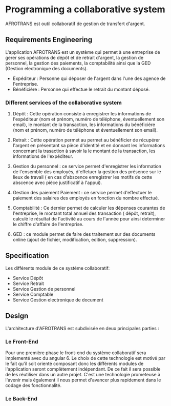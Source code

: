 # Programming a collaborative system

 AFROTRANS est outil collaboratif de gestion de transfert d'argent.

## Requirements Engineering

L'application AFROTRANS est un système qui permet à une entreprise de gerer ses opérations de dépôt et de retrait d'argent, la gestion de personnel, la gestion des paiements, la comptabilité ainsi que la GED (Gestion electronique des documents).

 - Expéditeur : Personne qui déposer de l'argent dans l'une des agence de l'entreprise.
 - Bénéficière : Personne qui effectue le retrait du montant déposé.
 
 ### Different services of the collaborative system

1. Dépôt : Cette opération consiste à enregistrer les informations de l'expéditeur (nom et prénom, numéro de téléphone, éventuellement son email), le montant de la transaction, les informations du bénéficière (nom et prénom, numéro de téléphone et éventuellement son email).

2. Retrait : Cette opération permet au permet au bénéficier de récupérer l'argent en présentant sa pièce d'identité et en donnant les informations concernant la trasaction à savoir la le montant de la transaction, les informations de l'expéditeur.

3. Gestion du personnel : ce service permet d'enregistrer les information de l'ensemble des employés, d'effetuer la gestion des présence sur le lieux de travail ( en cas d'abscence enregistrer les motifs de cette abscence avec pièce justificatif à l'appui).

4. Gestion des paiement Paiement : ce service permet d'effectuer le paiement des salaires des employés en fonction du nombre effectué.

5. Comptabilité : Ce dernier permet de calculer les dépenses courantes de l'entreprise, le montant total annuel des transaction ( dépôt, retrait), calculé le résultat de l'activité au cours de l'année pour ainsi determiner le chiffre d'affaire de l'entreprise.

6. GED : ce module permet de faire des traitement sur des documents online (ajout de fichier, modification, edition, suppression).

## Specification

Les différents module de ce système collaboratif:

- Service Dépôt
- Service Retrait
- Service Gestion de personnel
- Service Comptable
- Service Gestion electronique de document

## Design

L'architecture d'AFROTRANS est subdivisée en deux principales parties :

### Le Front-End

 Pour une première phase le front-end du système collaboratif sera implementé avec du angular 6. Le choix de cette technologie est motivé par le fait qu'il soit orienté composant donc les différents modules de l'application seront complètement indépendant. De ce fait il sera possible de les réutiliser dans un autre projet. C'est une technologie prometeuse à l'avenir mais également il nous permet d'avancer plus rapidement dans le codage des fonctionnalité.
 
### Le Back-End


